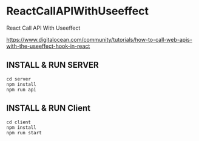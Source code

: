 # ReactCallAPIWithUseeffect
React Call API With Useeffect

https://www.digitalocean.com/community/tutorials/how-to-call-web-apis-with-the-useeffect-hook-in-react

## INSTALL & RUN SERVER

	cd server
	npm install
	npm run api
	
## INSTALL & RUN Client

	cd client
	npm install
	npm run start
